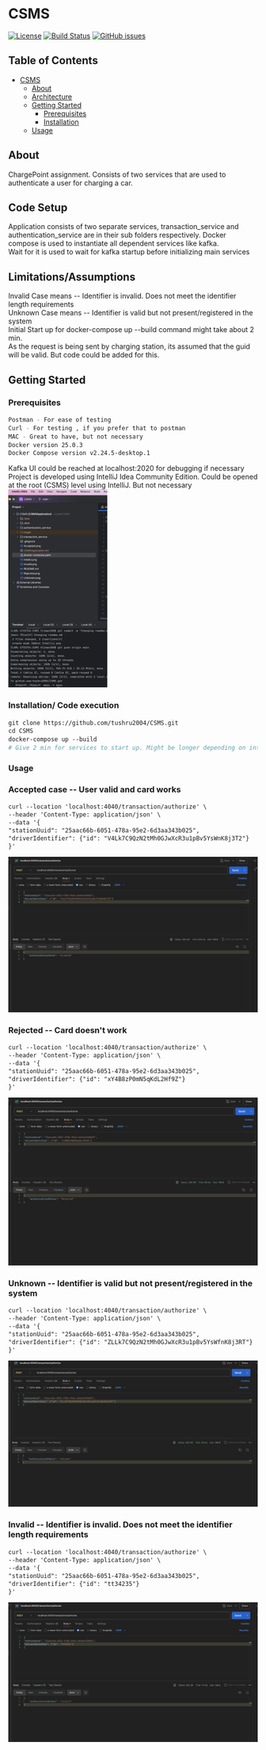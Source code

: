 # CSMS

[![License](https://img.shields.io/badge/license-MIT-blue.svg)](LICENSE)
[![Build Status](https://travis-ci.org/username/repo.svg?branch=main)](https://travis-ci.org/username/repo)
[![GitHub issues](https://img.shields.io/github/issues/username/repo.svg)](https://github.com/username/repo/issues)

## Table of Contents

- [CSMS](#CSMS)
    - [About](#about)
    - [Architecture](#architecture)
    - [Getting Started](#getting-started)
        - [Prerequisites](#prerequisites)
        - [Installation](#installation)
    - [Usage](#usage)


## About

ChargePoint assignment. Consists of two services that are used to authenticate a user 
for charging a car.

## Code Setup
Application consists of two separate services, transaction_service and authentication_service are in their sub folders respectively.
Docker compose is used to instantiate all dependent services like kafka.  
Wait for it is used to wait for kafka startup before initializing main services 
## Limitations/Assumptions
Invalid Case means  -- Identifier is invalid. Does not meet the identifier length requirements<br>
Unknown Case means -- Identifier is valid but not present/registered in the system<br>
Initial Start up for docker-compose up --build command might take about 2 min.<br>
As the request is being sent by charging station, its assumed that the guid will be valid. But code could be added for this. 


## Getting Started

### Prerequisites

```sh
Postman - For ease of testing
Curl - For testing , if you prefer that to postman
MAC - Great to have, but not necessary
Docker version 25.0.3
Docker Compose version v2.24.5-desktop.1
```
Kafka UI could be reached at localhost:2020 for debugging if necessary<br>
Project is developed using IntelliJ Idea Community Edition. 
Could be opened at the root (CSMS) level using IntelliJ. But not necessary<br>
<img alt="IntelliJ" height="400" src="IntelliJ.png" width="200"/>

### Installation/ Code execution
```dockerfile
git clone https://github.com/tushru2004/CSMS.git
cd CSMS
docker-compose up --build
# Give 2 min for services to start up. Might be longer depending on internet speed and processor speed
```
### Usage
### Accepted case -- User valid and card works

```
curl --location 'localhost:4040/transaction/authorize' \
--header 'Content-Type: application/json' \
--data '{
"stationUuid": "25aac66b-6051-478a-95e2-6d3aa343b025",
"driverIdentifier": {"id": "V4Lk7C9QzN2tMh0GJwXcR3u1pBv5YsWnK8j3T2"}
}'
```
![Accepted](Accepted.png)

### Rejected -- Card doesn't work
```
curl --location 'localhost:4040/transaction/authorize' \
--header 'Content-Type: application/json' \
--data '{
"stationUuid": "25aac66b-6051-478a-95e2-6d3aa343b025",
"driverIdentifier": {"id": "xY4B8zP0mN5qKdL2Hf9Z"}
}'
```
![Rejected](Rejected.png)

### Unknown -- Identifier is valid but not present/registered in the system
```
curl --location 'localhost:4040/transaction/authorize' \
--header 'Content-Type: application/json' \
--data '{
"stationUuid": "25aac66b-6051-478a-95e2-6d3aa343b025",
"driverIdentifier": {"id": "ZLLk7C9QzN2tMh0GJwXcR3u1pBv5YsWfnK8j3RT"}
}'
```
![Unknown](Unknown.png)

### Invalid -- Identifier is invalid. Does not meet the identifier length requirements
```
curl --location 'localhost:4040/transaction/authorize' \
--header 'Content-Type: application/json' \
--data '{
"stationUuid": "25aac66b-6051-478a-95e2-6d3aa343b025",
"driverIdentifier": {"id": "tt34235"}
}'
```
![Invalid](Invalid.png)
